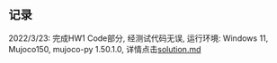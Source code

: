 ## 记录

2022/3/23: 完成HW1 Code部分, 经测试代码无误, 运行环境: Windows 11, Mujoco150, mujoco-py 1.50.1.0, 详情点击[solution.md](hw1/solution.md)
